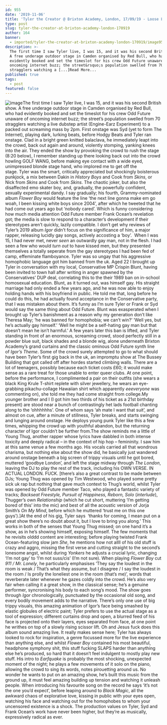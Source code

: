 ```yaml
---
id: 955
date: '2019-11-06'
title: 'Tyler the Creator @ Brixton Academy, London, 17/09/19 - Loose Lips'
type: post
slug: tyler-the-creator-at-brixton-academy-london-170919
author: 164
banner:
  - imported/tyler-the-creator-at-brixton-academy-london-170919/image955.jpeg
description: >-
  The first time I saw Tyler live, I was 15, and it was his second British show.
  A free underage outdoor stage in Camden organised by Red Bull, who had
  evidently booked and set the timeslot for his crew Odd Future unaware of
  oncoming internet buzz; the street&rsquo;s population swelled from 70
  stragglers watching a [...]Read More...
published: true
tags:
  - post
featured: false
---
```

![image](../imported/tyler-the-creator-at-brixton-academy-london-170919/image955.jpeg)The first time I saw Tyler live, I was 15, and it was his second British show. A free underage outdoor stage in Camden organised by Red Bull, who had evidently booked and set the timeslot for his crew Odd Future unaware of oncoming internet buzz; the street’s population swelled from 70 stragglers watching a live dubstep artist (Engine-Earz Experiment) to a packed out screaming mass by 2pm. First onstage was Syd (yet to form The Internet), playing dark, lurking beats, before Hodgy Beats and Tyler ran onstage. Clad in a bright green knitted balaclava, he immediately leapt into the crowd, back out again and around, violently stomping, yanking knees into the air. They ended the show by provoking the crowd to rush the stage (8:20 below), I remember standing up there looking back out into the crowd howling GOLF WANG, before making eye contact with a wide eyed, unimpressed blonde stage hand, who implored me to get off the stage. Tyler was the smart, critically appreciated but shockingly boisterous punkjock, a mix between Dakin in _History Boys_ and Cook from _Skins_, or Nick from _Skins_ and Cook from _Skins_. The chaotic joker, but also the disaffected emo skater boy, and, gradually, the powerfully confident, sexually experimental dandy. I say gradually; his fourth, Grammy-nominated album _Flower Boy_ would feature the line ‘the next line gonna make em go woah, I been kissing white boys since 2004’, after which he tweeted that he had come out years ago but ‘nobody cared’. Which is funny considering how much media attention Odd Future member Frank Ocean’s revelation got; the media is slow to respond to a character’s development if their stereotypes aren’t quickly, lazily compatible. I don’t get why reviews of Tyler’s 2019 album _Igor_ didn’t focus on the significance of him, a major rapper, releasing lucidly gay songs, actively accosting a ‘boy’.  When I was 15, I had never met, never _seen_ an outwardly gay man, not in the flesh. I had seen a few who would _turn out_ to have kissed men, but they presented themselves a totally seperate from the gay stereotypes I had been fed of camp, effeminate flamboyance. Tyler was so ungay that his aggressive homophobic language got him banned from the uk. Aged 22 I brought up Tyler in conversation with my local, Conservative MP Crispin Blunt, having been invited to town hall after writing in anger spawned by the Conservatives’ DUP deal, correlating this to the their 1989 ban on in-school homosexual education. Blunt, as it turned out, was himself gay. His straight marriage had only ended a few years ago, and he was now able to enjoy holding hands with his boyfriend in public. He told me that, long before he could do this, he had actually found acceptance in the Conservative party, that I was mistaken about them. It’s funny as I’m sure Tyler or Frank or Syd would say the same thing about Odd Future. Blunt was exasperated when I brought up Tyler’s banishment as a reason why my generation don’t like Theresa May; ‘he was banned for homophobia; we can’t win?’ ‘Well yes, but he’s actually gay himself.’ ‘Well he might be a self-hating gay man but that doesn’t mean he isn’t harmful.’ A few years later this ban is lifted, and Tyler standing in front of an enormous, screaming crowd, stood perfectly still in a powder blue suit, black shades and a blonde wig, alone underneath Brixton Academy’s grand curtains and the classic ominous Odd Future synth line of _Igor’s Theme_. Some of the crowd surely attempted to go to what should have been Tyler’s first gig back in the uk, an impromptu show at The Bussey Building that got called off after hordes started climbing walls. There are a lot of teenagers, possibly because each ticket costs £60; it would make sense as a rare treat for those unable to enter queer clubs. At one point, before the performance, I complimented a pair on their outfits (she wears a black King Krule T-shirt replete with silver jewellery, he wears an eye-grabbing pikachu-collage Hawaiian shirt which apparently _eeeveryone_ was commenting on), she told me they had come straight from college.My younger brother and I (I got him two thirds of his ticket as a 21st birthday present) are stood near a bunch of contrastingly het lads football chanting along to the ‘ohhhhhhs’. One of whom says ‘ah mate I want that suit’, and almost on cue, after a minute of stillness, Tyler breaks, and starts swinging and lunging around onstage. He deploys young punk Tyler like this a few times, whipping the crowd up with youthful abandon, but the returning character of Igor couldn’t be further from.The show reminds me a little of Young Thug, another rapper whose lyrics have dabbled in both intense toxicity and deeply radical – in the context of hip hop – femininity. I saw him at this same venue a few months ago. His vocals carried all that wondrous charisma, but nothing else about the show did, he basically just wandered around onstage beneath a big screen of trippy visuals until he got bored, muttered ‘goodbye London’, and left the stage midway through _The London_, leaving the DJ to play the rest of the track, including his OWN VERSE. IN ACTUAL LONDON. FUCK. \[there’s also a great contrast to be made between DJs; Young Thug was opened by Tim Westwood, who played some pretty sick uk rap but nothing that gave much context to Thug’s world, whilst Tyler was opened by Odd Future member Taco, who played a fantastic variety of tracks; _Backseat Freestyle, Pursuit of Happiness, Reborn, Solo_ (_interlude_), Thugger’s own _Relationship_ (which he cut short, muttering ‘I’m getting bored of this’ into the mic) and best of all the acoustic version of Jorja Smith’s _On My Mind_, before which he muttered ‘trust me on this one guys’).\]At the end of his gig, Tyler says  ‘thanks for coming, I mean put on a great show there’s no doubt about it, but I love to bring you along.’ This works in both of the senses that Young Thug missed; on one hand it’s a show, as in he’s showing himself, exposing himself. The few moments that he revisits olddd content are interesting; before playing twisted Frank Ocean-featuring slow jam _She_, he mentions how not allll of his old stuff is crazy and aggro, missing the first verse and cutting straight to the second’s lonesome angst, whilst during _Yonkers_ he adjusts a crucial lyric, changing ‘I’m not gay’ to ‘I’m not suss/cis’ (I’m not sure). When playing _Flower Boy_ cut _911 / Mr. Lonely_, he particularly emphasises ‘They say the loudest in the room is weak / That’s what they assume, but I disagree / I say the loudest in the room / Is prolly the loneliest one in the room (that’s me)’, words that reverberate later whenever he gazes coldly into the crowd. He’s also very fair when calling it a great show, in the classical sense; he’s a genuine performer, syncronising his body to each song’s mood. The show goes through _Igor_ chronologically, punctuated by the occasional old song, and every bodily movement adds to the narrative. There’s only one use of big trippy visuals, this amazing animation of Igor’s face being smashed by elastic globules of electric paint; Tyler prefers to use the actual stage as a tool of expression; different curtains drop and open, a blurred feed of his face is projected onto their layers, eyes separated from face, at one point he writhes on top of a slowly rising scissor lift. Oh and Jesus fuck does this album sound amazing live. It really makes sense here; Tyler has always looked to rock for inspiration, a genre focussed more for the live experience than anything else, and whilst _Flower Boy_ contained his most beautiful, headphone symphony shit, this stuff fucking SLAPS harder than anything else he’s produced, so hard that it doesn’t feel indulgent to mostly play new stuff. His intro to _Earfquake_ is probably the most shocking, unexpected moment of the night; he plays a few movements of it solo on the piano, allowing the crowd to sing its words, notes pirouetting around us. No wonder he wants to put on an amazing show, he’s built this music from the ground up, it must feel amazing building up tension and watching it unleash people. When introducing his favourite song on the record he says ‘it’s not the one you’d expect’, before leaping around to _Black Magic_, all the awkward chaos of explorative love, kissing in public with your eyes open, watching his face and watching out for the homophobes to whom your uncensored existence is a shock. The production values on Tyler, Syd and Frank Ocean’s work have never been higher, but they’re as musically, expressively radical as ever.